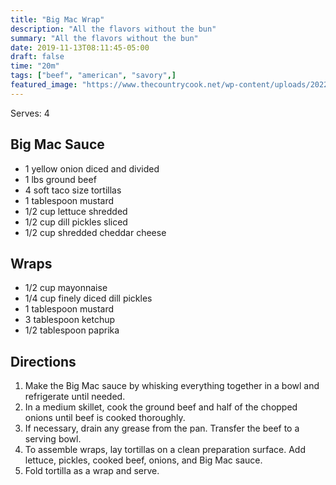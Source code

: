```yaml
---
title: "Big Mac Wrap"
description: "All the flavors without the bun"
summary: "All the flavors without the bun"
date: 2019-11-13T08:11:45-05:00
draft: false
time: "20m"
tags: ["beef", "american", "savory",]
featured_image: "https://www.thecountrycook.net/wp-content/uploads/2022/01/thumbnail-Big-Mac-Wraps-scaled.jpg"
---
```


Serves: 4

## Big Mac Sauce

- 1 yellow onion diced and divided
- 1 lbs ground beef
- 4 soft taco size tortillas
- 1 tablespoon mustard
- 1/2 cup lettuce shredded
- 1/2 cup dill pickles sliced
- 1/2 cup shredded cheddar cheese

## Wraps

- 1/2 cup mayonnaise
- 1/4 cup finely diced dill pickles
- 1 tablespoon mustard
- 3 tablespoon ketchup
- 1/2 tablespoon paprika


## Directions

1. Make the Big Mac sauce by whisking everything together in a bowl and refrigerate until needed.
2. In a medium skillet, cook the ground beef and half of the chopped onions until beef is cooked thoroughly.
3. If necessary, drain any grease from the pan. Transfer the beef to a serving bowl.
4. To assemble wraps, lay tortillas on a clean preparation surface. Add lettuce, pickles, cooked beef, onions, and Big Mac sauce.
5. Fold tortilla as a wrap and serve.
